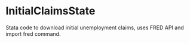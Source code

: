# InitialClaimsState
Stata code to download initial unemployment claims, uses FRED API and import fred command.
